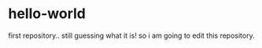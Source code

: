 # hello-world
first repository.. still guessing what it is!
so i am going to edit this repository. 
